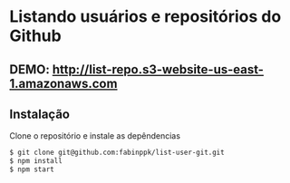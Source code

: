 # Listando usuários e repositórios do Github

## DEMO: http://list-repo.s3-website-us-east-1.amazonaws.com

## Instalação <a name="instalacao"></a>

Clone o repositório e instale as depêndencias
```sh
$ git clone git@github.com:fabinppk/list-user-git.git
$ npm install
$ npm start
```

